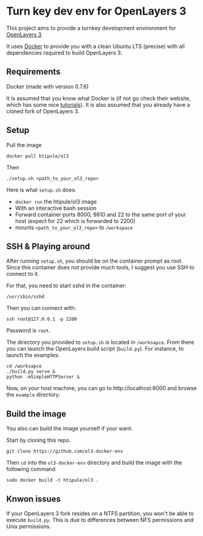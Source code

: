 Turn key dev env for OpenLayers 3
=================================

This project aims to provide a turnkey development environment for [OpenLayers 3](https://github.com/openlayers/ol3). 

It uses [Docker](http://docker.io) to provide you with a clean Ubuntu LTS (precise) with all dependencies required to build OpenLayers 3.

Requirements
------------

Docker (made with version 0.7.6)

It is assumed that you know what Docker is (if not go check their website, which has some nice [tutorials](http://www.docker.io/gettingstarted/)). It is also assumed that you already have a cloned fork of OpenLayers 3.
    
Setup
-----

Pull the image

    docker pull htipule/ol3

Then

    ./setup.sh <path_to_your_ol3_repo>

Here is what `setup.sh` does:

- `docker run` the htipule/ol3 image
- With an interactive bash session
- Forward container ports 8000, 9810 and 22 to the same port of your host (expect for 22 which is forwarded to 2200)
- mounts `<path_to_your_ol3_repo>` to `/workspace`


SSH & Playing around
--------------------

After running `setup.sh`, you should be on the container prompt as root. Since this container does not provide much tools, I suggest you use SSH to connect to it.

For that, you need to start sshd in the container:

    /usr/sbin/sshd
        
Then you can connect with:

    ssh root@127.0.0.1 -p 2200
    
Password is `root`.

The directory you provided to `setup.sh` is located in `/worksapce`. From there you can launch the OpenLayers build script (`build.py`). For instance, to launch the examples:

    cd /worksapce
    ./build.py serve &
    python -mSimpleHTTPServer &

Now, on your host machine, you can go to http://localhost:8000 and browse the `example` directory.


Build the image
---------------

You also can build the image yourself if your want.


Start by cloning this repo. 

    git clone https://github.com/ol3-docker-env
  
Then `cd` into the `ol3-docker-env` directory and build the image with the following command

    sudo docker build -t htipule/ol3 .
    
Knwon issues
------------

If your OpenLayers 3 fork resides on a NTFS partition, you won't be able to execute `build.py`. This is due to differences between NFS permissions and Unix permissions.

    
